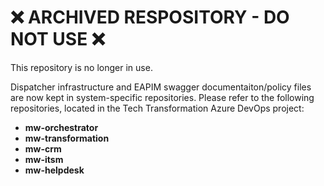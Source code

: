 # ❌ ARCHIVED RESPOSITORY - DO NOT USE ❌
This repository is no longer in use.

Dispatcher infrastructure and EAPIM swagger documentaiton/policy files are now kept in system-specific repositories. Please refer to the following repositories, located in the Tech Transformation Azure DevOps project:

* **mw-orchestrator**
* **mw-transformation**
* **mw-crm**
* **mw-itsm**
* **mw-helpdesk**

